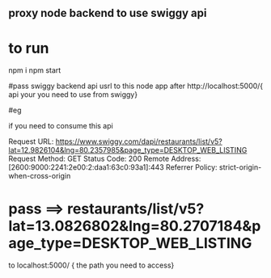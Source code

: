 ## proxy node backend to use swiggy api 

# to run

npm i
npm start


#pass swiggy backend  api usrl to this node app after  http://localhost:5000/{ api your you need to use from swiggy}

#eg  



if you need to consume this  api

Request URL: https://www.swiggy.com/dapi/restaurants/list/v5?lat=12.9826104&lng=80.2357985&page_type=DESKTOP_WEB_LISTING
Request Method: GET
Status Code: 200 
Remote Address: [2600:9000:2241:2e00:2:daa1:63c0:93a1]:443
Referrer Policy: strict-origin-when-cross-origin

# pass ==>  restaurants/list/v5?lat=13.0826802&lng=80.2707184&page_type=DESKTOP_WEB_LISTING

to localhost:5000/ { the path you need to access}